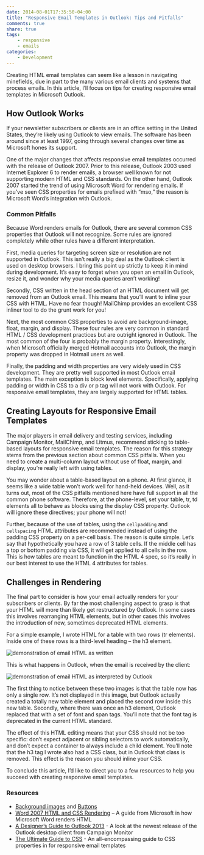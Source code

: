 ```yaml
---
date: 2014-08-01T17:35:50-04:00
title: "Responsive Email Templates in Outlook: Tips and Pitfalls"
comments: true
share: true
tags:
    - responsive
    - emails
categories:
    - Development
---
```


Creating HTML email templates can seem like a lesson in navigating minefields, due in part to the many various email clients and systems that process emails. In this article, I’ll focus on tips for creating responsive email templates in Microsoft Outlook.

## How Outlook Works

If your newsletter subscribers or clients are in an office setting in the United States, they’re likely using Outlook to view emails. The software has been around since at least 1997, going through several changes over time as Microsoft hones its support.

One of the major changes that affects responsive email templates occurred with the release of Outlook 2007. Prior to this release, Outlook 2003 used Internet Explorer 6 to render emails, a browser well known for not supporting modern HTML and CSS standards. On the other hand, Outlook 2007 started the trend of using Microsoft Word for rendering emails. If you’ve seen CSS properties for emails prefixed with “mso,” the reason is Microsoft Word’s integration with Outlook.

### Common Pitfalls

Because Word renders emails for Outlook, there are several common CSS properties that Outlook will not recognize. Some rules are ignored completely while other rules have a different interpretation.

First, media queries for targeting screen size or resolution are not supported in Outlook. This isn’t really a big deal as the Outlook client is used on desktop browsers. I bring this point up strictly to keep it in mind during development. It’s easy to forget when you open an email in Outlook, resize it, and wonder why your media queries aren’t working!

Secondly, CSS written in the head section of an HTML document will get removed from an Outlook email. This means that you’ll want to inline your CSS with HTML. Have no fear though! MailChimp provides an excellent CSS inliner tool to do the grunt work for you!

Next, the most common CSS properties to avoid are background-image, float, margin, and display. These four rules are very common in standard HTML / CSS development practices but are outright ignored in Outlook. The most common of the four is probably the margin property. Interestingly, when Microsoft officially merged Hotmail accounts into Outlook, the margin property was dropped in Hotmail users as well.

Finally, the padding and width properties are very widely used in CSS development. They are pretty well supported in most Outlook email templates. The main exception is block level elements. Specifically, applying padding or width in CSS to a div or p tag will not work with Outlook. For responsive email templates, they are largely supported for HTML tables.

## Creating Layouts for Responsive Email Templates

The major players in email delivery and testing services, including Campaign Monitor, MailChimp, and Litmus, recommend sticking to table-based layouts for responsive email templates. The reason for this strategy stems from the previous section about common CSS pitfalls. When you need to create a multi-column layout without use of float, margin, and display, you’re really left with using tables.

You may wonder about a table-based layout on a phone. At first glance, it seems like a wide table won’t work well for hand-held devices. Well, as it turns out, most of the CSS pitfalls mentioned here have full support in all the common phone software. Therefore, at the phone-level, set your table, tr, td elements all to behave as blocks using the display CSS property. Outlook will ignore these directives; your phone will not!

Further, because of the use of tables, using the `cellpadding` and `cellspacing` HTML attributes are recommended instead of using the padding CSS property on a per-cell basis. The reason is quite simple. Let’s say that hypothetically you have a row of 3 table cells. If the middle cell has a top or bottom padding via CSS, it will get applied to all cells in the row. This is how tables are meant to function in the HTML 4 spec, so it’s really in our best interest to use the HTML 4 attributes for tables.

## Challenges in Rendering

The final part to consider is how your email actually renders for your subscribers or clients. By far the most challenging aspect to grasp is that your HTML will more than likely get restructured by Outlook. In some cases this involves rearranging HTML elements, but in other cases this involves the introduction of new, sometimes deprecated HTML elements.

For a simple example, I wrote HTML for a table with two rows (tr elements). Inside one of these rows is a third-level heading – the h3 element.

![demonstration of email HTML as written](/img/email-written-h3.png)

This is what happens in Outlook, when the email is received by the client:

![demonstration of email HTML as interpreted by Outlook](/img/email-outlook-365-interpreted.png)

The first thing to notice between these two images is that the table now has only a single row. It’s not displayed in this image, but Outlook actually created a totally new table element and placed the second row inside this new table. Secondly, where there was once an h3 element, Outlook replaced that with a set of font and span tags. You’ll note that the font tag is deprecated in the current HTML standard.

The effect of this HTML editing means that your CSS should not be too specific: don’t expect adjacent or sibling selectors to work automatically, and don’t expect a container to always include a child element. You’ll note that the h3 tag I wrote also had a CSS class, but in Outlook that class is removed. This effect is the reason you should inline your CSS.

To conclude this article, I’d like to direct you to a few resources to help you succeed with creating responsive email templates.

### Resources

* [Background images](http://backgrounds.cm) and [Buttons](http://buttons.cm)
* [Word 2007 HTML and CSS Rendering](http://msdn.microsoft.com/en-us/library/aa338201%28office.12%29.aspx) – A guide from Microsoft in how Microsoft Word renders HTML
* [A Designer’s Guide to Outlook 2013](https://www.campaignmonitor.com/blog/post/3769/a-designers-guide-to-outlook-2013) - A look at the newest release of the Outlook desktop client from Campaign Monitor
* [The Ultimate Guide to CSS](https://www.campaignmonitor.com/css) - An all-encompassing guide to CSS properties in for responsive email templates
